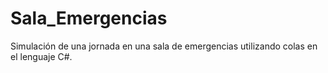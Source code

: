 # Sala_Emergencias
Simulación de una jornada en una sala de emergencias utilizando colas en el lenguaje C#.
